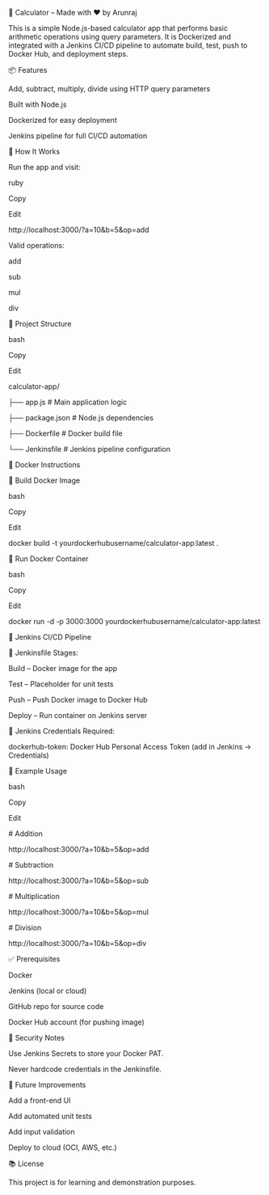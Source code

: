 🧮 Calculator – Made with ❤️ by Arunraj

This is a simple Node.js-based calculator app that performs basic arithmetic operations using query parameters. It is Dockerized and integrated with a Jenkins CI/CD pipeline to automate build, test, push to Docker Hub, and deployment steps.



📦 Features

Add, subtract, multiply, divide using HTTP query parameters



Built with Node.js



Dockerized for easy deployment



Jenkins pipeline for full CI/CD automation



🧠 How It Works

Run the app and visit:



ruby

Copy

Edit

http://localhost:3000/?a=10\&b=5\&op=add

Valid operations:



add



sub



mul



div



📁 Project Structure

bash

Copy

Edit

calculator-app/

├── app.js             # Main application logic

├── package.json       # Node.js dependencies

├── Dockerfile         # Docker build file

└── Jenkinsfile        # Jenkins pipeline configuration

🐳 Docker Instructions

🔨 Build Docker Image

bash

Copy

Edit

docker build -t yourdockerhubusername/calculator-app:latest .

🚀 Run Docker Container

bash

Copy

Edit

docker run -d -p 3000:3000 yourdockerhubusername/calculator-app:latest

🔁 Jenkins CI/CD Pipeline

📄 Jenkinsfile Stages:

Build – Docker image for the app



Test – Placeholder for unit tests



Push – Push Docker image to Docker Hub



Deploy – Run container on Jenkins server



🔐 Jenkins Credentials Required:

dockerhub-token: Docker Hub Personal Access Token (add in Jenkins → Credentials)



🧪 Example Usage

bash

Copy

Edit

\# Addition

http://localhost:3000/?a=10\&b=5\&op=add



\# Subtraction

http://localhost:3000/?a=10\&b=5\&op=sub



\# Multiplication

http://localhost:3000/?a=10\&b=5\&op=mul



\# Division

http://localhost:3000/?a=10\&b=5\&op=div

✅ Prerequisites

Docker



Jenkins (local or cloud)



GitHub repo for source code



Docker Hub account (for pushing image)



🔐 Security Notes

Use Jenkins Secrets to store your Docker PAT.



Never hardcode credentials in the Jenkinsfile.



📌 Future Improvements

Add a front-end UI



Add automated unit tests



Add input validation



Deploy to cloud (OCI, AWS, etc.)



📚 License

This project is for learning and demonstration purposes.






